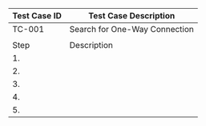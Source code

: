 | Test Case ID | Test Case Description |
| --- | --- |
| TC-001 | Search for One-Way Connection |
| | |
| Step | Description | Expected Result | Actual Result | Pass/Fail | Priority |
| 1. | | | | | |
| 2. | | | | | |
| 3. | | | | | |
| 4. | | | | | |
| 5. | | | | | |
